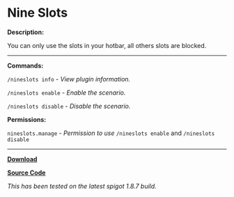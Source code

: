 # Nine Slots

**Description:**

You can only use the slots in your hotbar, all others slots are blocked.

___

**Commands:**

`/nineslots info` - *View plugin information.*

`/nineslots enable` - *Enable the scenario.*

`/nineslots disable` - *Disable the scenario.*

**Permissions:**

`nineslots.manage` - *Permission to use* `/nineslots enable` and `/nineslots disable`

___

[**Download**](https://github.com/LeonTG/NineSlots/releases)

[**Source Code**](https://github.com/LeonTG/NineSlots)

*This has been tested on the latest spigot 1.8.7 build.*

